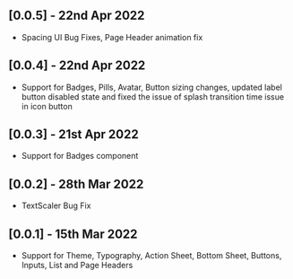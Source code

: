 ## [0.0.5] - 22nd Apr 2022

* Spacing UI Bug Fixes, Page Header animation fix

## [0.0.4] - 22nd Apr 2022

* Support for Badges, Pills, Avatar, Button sizing changes, updated label button disabled state and fixed the issue of splash transition time issue in icon button

## [0.0.3] - 21st Apr 2022

* Support for Badges component

## [0.0.2] - 28th Mar 2022

* TextScaler Bug Fix

## [0.0.1] - 15th Mar 2022

* Support for Theme, Typography, Action Sheet, Bottom Sheet, Buttons, Inputs, List and Page Headers